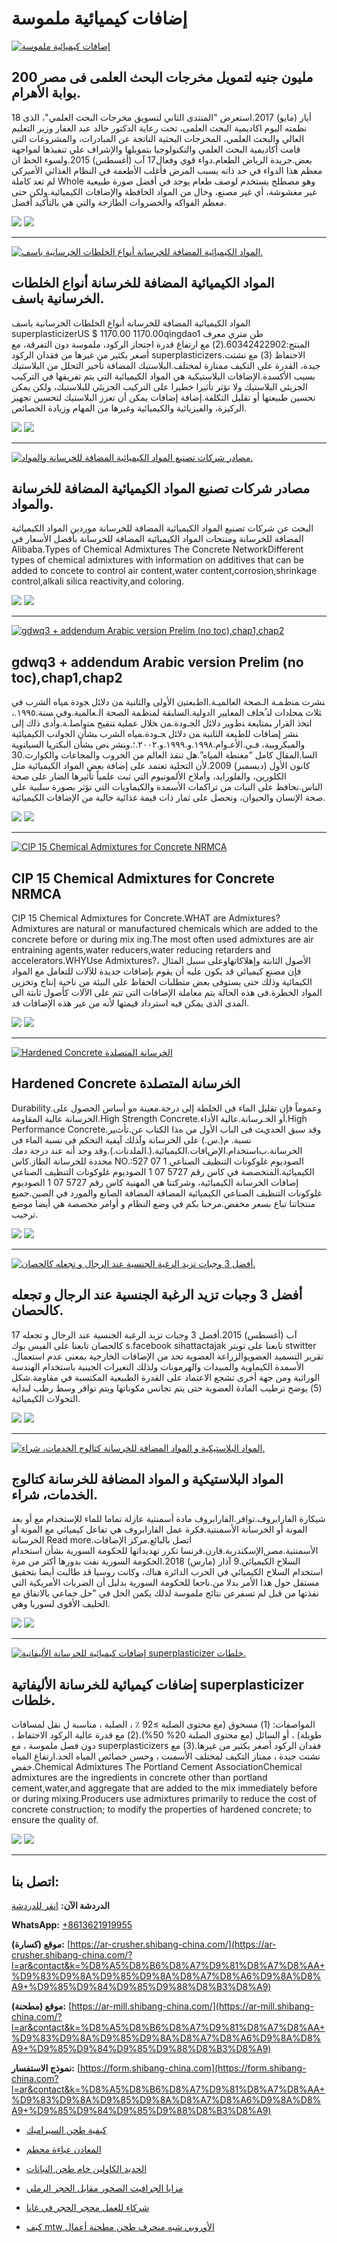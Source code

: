 # إضافات كيميائية ملموسة

<a href="https://swt.shibang-china.com/?l=ar&img&k=%D8%A5%D8%B6%D8%A7%D9%81%D8%A7%D8%AA+%D9%83%D9%8A%D9%85%D9%8A%D8%A7%D8%A6%D9%8A%D8%A9+%D9%85%D9%84%D9%85%D9%88%D8%B3%D8%A9" target="_blank">![إضافات كيميائية ملموسة](http://static.shibang-china.com/all-800x300/106.jpg)</a>

## 200 مليون جنيه لتمويل مخرجات البحث العلمى فى مصر بوابة الأهرام.
18 أيار (مايو) 2017.استعرض &quot;المنتدى الثاني لتسويق مخرجات البحث العلمي&quot;، الذى نظمته اليوم اكاديمية البحث العلمى، تحت رعاية الدكتور خالد عبد الغفار وزير التعليم العالي والبحث العلمي، المخرجات البحثية الناتجة عن المبادرات، والمشروعات التي قامت أكاديمية البحث العلمي والتكنولوجيا بتمويلها والإشراف علي تنفيذها لمواجهة بعض.جريدة الرياض الطعام.دواء قوي وفعال17 آب (أغسطس) 2015.ولسوء الحظ ان معظم هذا الدواء في حد ذاته يسبب المرض فأغلب الأطعمة في النظام الغذائي الأميركي لم تعد كاملة Whole وهو مصطلح يستخدم لوصف طعام يوجد في أفضل صورة طبيعية غير مغشوشة، أي غير مصنع، وخال من المواد الحافظة والإضافات الكيميائية.ولكن حتى معظم الفواكه والخضروات الطازجة والتي هي بالتأكيد أفضل.


<a href="https://whatsapp.shibangsoft.com/WhatsApp.php" target="_blank" title="WhatsApp">![](http://static.shibang-china.com/icon/whatsapp.png)</a> <a href="https://swt.shibang-china.com/?l=ar&icon&k=%D8%A5%D8%B6%D8%A7%D9%81%D8%A7%D8%AA+%D9%83%D9%8A%D9%85%D9%8A%D8%A7%D8%A6%D9%8A%D8%A9+%D9%85%D9%84%D9%85%D9%88%D8%B3%D8%A9" target="_blank">![](http://static.shibang-china.com/icon/chat-ar.png)</a>

---

<a href="https://swt.shibang-china.com/?l=ar&img&k=%D8%A5%D8%B6%D8%A7%D9%81%D8%A7%D8%AA+%D9%83%D9%8A%D9%85%D9%8A%D8%A7%D8%A6%D9%8A%D8%A9+%D9%85%D9%84%D9%85%D9%88%D8%B3%D8%A9" target="_blank">![المواد الكيميائية المضافة للخرسانة أنواع الخلطات الخرسانية باسف.](http://static.shibang-china.com/all-800x300/1497.jpg)</a>

## المواد الكيميائية المضافة للخرسانة أنواع الخلطات الخرسانية باسف.
المواد الكيميائية المضافة للخرسانة أنواع الخلطات الخرسانية باسف superplasticizerUS $ 1170.00 1170.00qingdao1 طن متري معرف المنتج:60342422902.(2) مع ارتفاع قدرة احتجاز الركود، ملموسة دون التفرقة، مع أصغر بكثير من غيرها من فقدان الركود superplasticizers.الاحتفاظ (3) مع تشتت جيدة، القدرة على التكيف ممتازة لمختلف.البلاستيك المضافة تأخير التحلل من البلاستيك بسبب الأكسدة.الإضافات البلاستيكية هي المواد الكيميائية التي يتم تفريقها في التركيب الجزيئي البلاستيك ولا تؤثر تأثيرا خطيرا على التركيب الجزيئي للبلاستيك، ولكن يمكن تحسين طبيعتها أو تقليل التكلفة.إضافة إضافات يمكن أن تعزز البلاستيك لتحسين تجهيز الركيزة، والفيزيائية والكيميائية وغيرها من المهام وزيادة الخصائص.


<a href="https://whatsapp.shibangsoft.com/WhatsApp.php" target="_blank" title="WhatsApp">![](http://static.shibang-china.com/icon/whatsapp.png)</a> <a href="https://swt.shibang-china.com/?l=ar&icon&k=%D8%A5%D8%B6%D8%A7%D9%81%D8%A7%D8%AA+%D9%83%D9%8A%D9%85%D9%8A%D8%A7%D8%A6%D9%8A%D8%A9+%D9%85%D9%84%D9%85%D9%88%D8%B3%D8%A9" target="_blank">![](http://static.shibang-china.com/icon/chat-ar.png)</a>

---

<a href="https://swt.shibang-china.com/?l=ar&img&k=%D8%A5%D8%B6%D8%A7%D9%81%D8%A7%D8%AA+%D9%83%D9%8A%D9%85%D9%8A%D8%A7%D8%A6%D9%8A%D8%A9+%D9%85%D9%84%D9%85%D9%88%D8%B3%D8%A9" target="_blank">![مصادر شركات تصنيع المواد الكيميائية المضافة للخرسانة والمواد.](http://static.shibang-china.com/all-800x300/732.jpg)</a>

## مصادر شركات تصنيع المواد الكيميائية المضافة للخرسانة والمواد.
البحث عن شركات تصنيع المواد الكيميائية المضافة للخرسانة موردين المواد الكيميائية المضافة للخرسانة ومنتجات المواد الكيميائية المضافة للخرسانة بأفضل الأسعار في Alibaba.Types of Chemical Admixtures The Concrete NetworkDifferent types of chemical admixtures with information on additives that can be added to concete to control air content,water content,corrosion,shrinkage control,alkali silica reactivity,and coloring.


<a href="https://whatsapp.shibangsoft.com/WhatsApp.php" target="_blank" title="WhatsApp">![](http://static.shibang-china.com/icon/whatsapp.png)</a> <a href="https://swt.shibang-china.com/?l=ar&icon&k=%D8%A5%D8%B6%D8%A7%D9%81%D8%A7%D8%AA+%D9%83%D9%8A%D9%85%D9%8A%D8%A7%D8%A6%D9%8A%D8%A9+%D9%85%D9%84%D9%85%D9%88%D8%B3%D8%A9" target="_blank">![](http://static.shibang-china.com/icon/chat-ar.png)</a>

---

<a href="https://swt.shibang-china.com/?l=ar&img&k=%D8%A5%D8%B6%D8%A7%D9%81%D8%A7%D8%AA+%D9%83%D9%8A%D9%85%D9%8A%D8%A7%D8%A6%D9%8A%D8%A9+%D9%85%D9%84%D9%85%D9%88%D8%B3%D8%A9" target="_blank">![gdwq3 + addendum Arabic version Prelim (no toc),chap1,chap2](http://static.shibang-china.com/all-800x300/1496.jpg)</a>

## gdwq3 + addendum Arabic version Prelim (no toc),chap1,chap2
ﻨﺸﺭﺕ ﻤﻨﻅﻤـﺔ ﺍﻟـﺼﺤﺔ ﺍﻟﻌﺎﻟﻤﻴـﺔ.ﺍﻟﻁﺒﻌﺘﻴﻥ ﺍﻷﻭﻟﻰ ﻭﺍﻟﺜﺎﻨﻴﺔ ﻤﻥ ﺩﻻﺌل ﺠﻭﺩﺓ ﻤﻴﺎﻩ ﺍﻟﺸﺭﺏ ﻓﻲ ﺜﻼﺙ ﻤﺠﻠﺩﺍﺕ ﻟﺘﹸﺨﻠﻑ ﺍﻟﻤﻌﺎﻴﻴﺭ ﺍﻟﺩﻭﻟﻴﺔ.ﺍﻟﺴﺎﺒﻘﺔ ﻟﻤﻨﻅﻤﺔ ﺍﻟﺼﺤﺔ ﺍﻟ.ﻌﺎﻟﻤﻴﺔ.ﻭﻓﻲ ﺴﻨﺔ.١٩٩٥.، ﺍﺘﺨﺫ ﺍﻟﻘﺭﺍﺭ ﺒﻤﺘﺎﺒﻌﺔ ﺘﻁﻭﻴﺭ ﺩﻻﺌل ﺍﻟﺠـﻭﺩﺓ.ﻤﻥ ﺨﻼل ﻋﻤﻠﻴﺔ ﺘﻨﻘﻴﺢ ﻤﺘﻭﺍﺼﻠ.ﺔ.ﻭﺃﺩﻯ ﺫﻟﻙ ﺇﻟﻰ ﻨﺸﺭ ﺇﻀﺎﻓﺎﺕ ﻟﻠﻁﺒﻌﺔ ﺍﻟﺜﺎﻨﻴﺔ ﻤﻥ ﺩﻻﺌل ﺠـﻭﺩﺓ.ﻤﻴﺎﻩ ﺍﻟﺸﺭﺏ ﺒﺸﺄﻥ ﺍﻟﺠﻭﺍﻨﺏ ﺍﻟﻜﻴﻤﻴﺎﺌﻴﺔ ﻭﺍﻟﻤﻴﻜﺭﻭﺒﻴﺔ، ﻓـﻲ.ﺍﻷﻋـﻭﺍﻡ.١٩٩٨.ﻭ.١٩٩٩.ﻭ.٢٠٠٢.؛.ﻭﻨﺸﺭ ﻨﺹ ﺒﺸﺄﻥ ﺍﻟﺒﻜﺘﺭﻴﺎ ﺍﻟﺴﻴﺎﻨﻭﻴﺔ ﺍﻟﺴﺎ.المقال كامل “مغنطة المياه”.هل تنقذ العالم من الحروب والمجاعات والكوارث.30 كانون الأول (ديسمبر) 2009.لأن التحلية تعتمد على إضافة بعض المواد الكيميائية مثل الكلورين، والفلورايد، وأملاح الألمونيوم التي ثبت علمياً تأثيرها الضار على صحة الناس.نحافظ على النبات من تراكمات الأسمدة والكيماويات التي تؤثر بصورة سلبية على صحة الإنسان والحيوان، ونحصل على ثمار ذات قيمة غذائية خالية من الإضافات الكيميائية.


<a href="https://whatsapp.shibangsoft.com/WhatsApp.php" target="_blank" title="WhatsApp">![](http://static.shibang-china.com/icon/whatsapp.png)</a> <a href="https://swt.shibang-china.com/?l=ar&icon&k=%D8%A5%D8%B6%D8%A7%D9%81%D8%A7%D8%AA+%D9%83%D9%8A%D9%85%D9%8A%D8%A7%D8%A6%D9%8A%D8%A9+%D9%85%D9%84%D9%85%D9%88%D8%B3%D8%A9" target="_blank">![](http://static.shibang-china.com/icon/chat-ar.png)</a>

---

<a href="https://swt.shibang-china.com/?l=ar&img&k=%D8%A5%D8%B6%D8%A7%D9%81%D8%A7%D8%AA+%D9%83%D9%8A%D9%85%D9%8A%D8%A7%D8%A6%D9%8A%D8%A9+%D9%85%D9%84%D9%85%D9%88%D8%B3%D8%A9" target="_blank">![CIP 15 Chemical Admixtures for Concrete NRMCA](http://static.shibang-china.com/all-800x300/386.jpg)</a>

## CIP 15 Chemical Admixtures for Concrete NRMCA
CIP 15 Chemical Admixtures for Concrete.WHAT are Admixtures? Admixtures are natural or manufactured chemicals which are added to the concrete before or during mix ing.The most often used admixtures are air entraining agents,water reducers,water reducing retarders and accelerators.WHYUse Admixtures?الأصول الثابتة وإهلاكاتهاوعلى سبيل المثال ، فإن مصنع كيميائي قد يكون عليه أن يقوم بإضافات جديدة للآلات للتعامل مع المواد الكيمائية وذلك حتى يستوفى بعض متطلبات الحفاظ على البيئة من ناحية إنتاج وتخزين المواد الخطرة.فى هذه الحالة يتم معاملة الإضافات التى تتم على الآلات كأصول ثابتة الى المدى الذى يمكن فيه استرداد قيمتها لأنه من غير هذه الإضافات قد.


<a href="https://whatsapp.shibangsoft.com/WhatsApp.php" target="_blank" title="WhatsApp">![](http://static.shibang-china.com/icon/whatsapp.png)</a> <a href="https://swt.shibang-china.com/?l=ar&icon&k=%D8%A5%D8%B6%D8%A7%D9%81%D8%A7%D8%AA+%D9%83%D9%8A%D9%85%D9%8A%D8%A7%D8%A6%D9%8A%D8%A9+%D9%85%D9%84%D9%85%D9%88%D8%B3%D8%A9" target="_blank">![](http://static.shibang-china.com/icon/chat-ar.png)</a>

---

<a href="https://swt.shibang-china.com/?l=ar&img&k=%D8%A5%D8%B6%D8%A7%D9%81%D8%A7%D8%AA+%D9%83%D9%8A%D9%85%D9%8A%D8%A7%D8%A6%D9%8A%D8%A9+%D9%85%D9%84%D9%85%D9%88%D8%B3%D8%A9" target="_blank">![Hardened Concrete الخرسانة المتصلدة](http://static.shibang-china.com/all-800x300/988.jpg)</a>

## Hardened Concrete الخرسانة المتصلدة
Durability.وﻋﻤﻮﻣﺎً ﻓﺈن ﺗﻘﻠﻴﻞ اﻟﻤﺎء ﻓﻰ اﻟﺨﻠﻄﺔ إﻟﻰ درﺟﺔ.ﻣﻌﻴﻨﺔ هﻮ أﺳﺎس اﻟﺤﺼﻮل ﻋﻠﻰ اﻟﺨﺮﺳﺎﻧﺔ ﻋﺎﻟﻴﺔ اﻟﻤﻘﺎوﻣﺔ.High Strength Concrete.أو اﻟﺨ.ﺮﺳﺎﻧﺔ.ﻋﺎﻟﻴﺔ اﻷداء.High Performance Concrete.وﻗﺪ ﺳﺒﻖ اﻟﺤﺪﻱﺚ ﻓﻰ اﻟﺒﺎب اﻷول ﻣﻦ هﺬا اﻟﻜﺘﺎب ﻋﻦ.ﺗﺄﺙﻴﺮ ﻧﺴﺒﺔ. م(.س.) ﻋﻠﻰ اﻟﺨﺮﺳﺎﻧﺔ وآﺬﻟﻚ آﻴﻔﻴﺔ اﻟﺘﺤﻜﻢ ﻓﻰ ﻧﺴﺒﺔ اﻟﻤﺎء ﻓﻰ اﻟﺨﺮﺳﺎﻧﺔ.ﺏﺎﺳﺘﺨﺪام.اﻹﺽﺎﻓﺎت.اﻟﻜﻴﻤﻴﺎﺋﻴﺔ.(.اﻟﻤﻠﺪﻧﺎت.).وﻗﺪ وﺟﺪ أﻧﻪ ﻋﻨﺪ درﺟﺔ دﻣﻚ ﻣﺤﺪدة ﻟﻠﺨﺮﺳﺎﻧﺔ اﻟﻄﺎز.كاس NO.:527 07 1 الصوديوم غلوكونات التنظيف الصناعي الكيميائية.المتخصصة في كاس رقم 5727 07 1 الصوديوم غلوكونات التنظيف الصناعي إضافات الخرسانة الكيميائية، وشركتنا هي المهنية كاس رقم 5727 07 1 الصوديوم غلوكونات التنظيف الصناعي الكيميائية المضافة المضافة الصانع والمورد في الصين.جميع منتجاتنا تباع بسعر مخفض.مرحبا بكم في وضع النظام و أوامر مخصصة هي أيضا موضع ترحيب.


<a href="https://whatsapp.shibangsoft.com/WhatsApp.php" target="_blank" title="WhatsApp">![](http://static.shibang-china.com/icon/whatsapp.png)</a> <a href="https://swt.shibang-china.com/?l=ar&icon&k=%D8%A5%D8%B6%D8%A7%D9%81%D8%A7%D8%AA+%D9%83%D9%8A%D9%85%D9%8A%D8%A7%D8%A6%D9%8A%D8%A9+%D9%85%D9%84%D9%85%D9%88%D8%B3%D8%A9" target="_blank">![](http://static.shibang-china.com/icon/chat-ar.png)</a>

---

<a href="https://swt.shibang-china.com/?l=ar&img&k=%D8%A5%D8%B6%D8%A7%D9%81%D8%A7%D8%AA+%D9%83%D9%8A%D9%85%D9%8A%D8%A7%D8%A6%D9%8A%D8%A9+%D9%85%D9%84%D9%85%D9%88%D8%B3%D8%A9" target="_blank">![أفضل 3 وجبات تزيد الرغبة الجنسية عند الرجال و تجعله كالحصان.](http://static.shibang-china.com/all-800x300/480.jpg)</a>

## أفضل 3 وجبات تزيد الرغبة الجنسية عند الرجال و تجعله كالحصان.
17 آب (أغسطس) 2015.أفضل 3 وجبات تزيد الرغبة الجنسية عند الرجال و تجعله كالحصان تابعنا على الفيس بوك s.facebook sihattactajak تابعنا على تويتر stwitter .تقرير التسميد العضويوالزراعة العضوية تحد من الإضافات الخارجية بمعنى عدم استعمال الأسمدة الكيماوية والمبيدات والهرمونات ولذلك التغيرات الجينية باستخدام الهندسة الوراثية ومن جهة أخرى تشجع الاعتماد على القدرة الطبيعية المكتسبة في مقاومة.شكل (5) يوضح ترطيب المادة العضوية حتى يتم تجانس مكوناتها ويتم توافر وسط رطب لبداية التحولات الكيميائية.


<a href="https://whatsapp.shibangsoft.com/WhatsApp.php" target="_blank" title="WhatsApp">![](http://static.shibang-china.com/icon/whatsapp.png)</a> <a href="https://swt.shibang-china.com/?l=ar&icon&k=%D8%A5%D8%B6%D8%A7%D9%81%D8%A7%D8%AA+%D9%83%D9%8A%D9%85%D9%8A%D8%A7%D8%A6%D9%8A%D8%A9+%D9%85%D9%84%D9%85%D9%88%D8%B3%D8%A9" target="_blank">![](http://static.shibang-china.com/icon/chat-ar.png)</a>

---

<a href="https://swt.shibang-china.com/?l=ar&img&k=%D8%A5%D8%B6%D8%A7%D9%81%D8%A7%D8%AA+%D9%83%D9%8A%D9%85%D9%8A%D8%A7%D8%A6%D9%8A%D8%A9+%D9%85%D9%84%D9%85%D9%88%D8%B3%D8%A9" target="_blank">![المواد البلاستيكية و المواد المضافة للخرسانة كتالوج الخدمات، شراء.](http://static.shibang-china.com/all-800x300/851.jpg)</a>

## المواد البلاستيكية و المواد المضافة للخرسانة كتالوج الخدمات، شراء.
شيكارة الفارابروف.توافر.الفارابروف مادة أسمنتية عازلة تماما للماء للإستخدام مع أو بعد المونة أو الخرسانة الأسمنتية.فكرة عمل الفارابروف هي تفاعل كيميائي مع المونة أو الخرسانة Read more.اتصل بالبائع.مركز الإضافات الأسمنتية.مصر,الإسكندرية.قارن.فرنسا تكرر تهديداتها للحكومة السورية بشأن استخدام السلاح الكيميائي.9 آذار (مارس) 2018.الحكومة السورية نفت بدورها أكثر من مرة استخدام السلاح الكيميائي في الحرب الدائرة هناك، وكانت روسيا قد طالبت أيضا بتحقيق مستقل حول هذا الأمر بدلا من.ناجعا للحكومة السورية بدليل أن الضربات الأمريكية التي نفذتها من قبل لم تسفرعن نتائج ملموسة لذلك يكمن الحل في &quot;حل جماعي بالاتفاق مع الحليف الأقوى لسوريا وهي.


<a href="https://whatsapp.shibangsoft.com/WhatsApp.php" target="_blank" title="WhatsApp">![](http://static.shibang-china.com/icon/whatsapp.png)</a> <a href="https://swt.shibang-china.com/?l=ar&icon&k=%D8%A5%D8%B6%D8%A7%D9%81%D8%A7%D8%AA+%D9%83%D9%8A%D9%85%D9%8A%D8%A7%D8%A6%D9%8A%D8%A9+%D9%85%D9%84%D9%85%D9%88%D8%B3%D8%A9" target="_blank">![](http://static.shibang-china.com/icon/chat-ar.png)</a>

---

<a href="https://swt.shibang-china.com/?l=ar&img&k=%D8%A5%D8%B6%D8%A7%D9%81%D8%A7%D8%AA+%D9%83%D9%8A%D9%85%D9%8A%D8%A7%D8%A6%D9%8A%D8%A9+%D9%85%D9%84%D9%85%D9%88%D8%B3%D8%A9" target="_blank">![إضافات كيميائية للخرسانة الأليفاتية superplasticizer خلطات.](http://static.shibang-china.com/all-800x300/23.jpg)</a>

## إضافات كيميائية للخرسانة الأليفاتية superplasticizer خلطات.
المواصفات: (1) مسحوق (مع محتوى الصلبة ≥92 ٪ ، الصلبة ، مناسبة ل نقل لمسافات طويلة) ، أو السائل (مع محتوى الصلبة 20% 50%).(2) مع قدرة عالية الركود الاحتفاظ ، دون فصل ملموسة ، مع superplasticizers فقدان الركود أصغر بكثير من غيرها.(3) مع تشتت جيدة ، ممتاز التكيف لمختلف الأسمنت ، وحسن خصائص المياه الحد.ارتفاع المياه خفض.Chemical Admixtures The Portland Cement AssociationChemical admixtures are the ingredients in concrete other than portland cement,water,and aggregate that are added to the mix immediately before or during mixing.Producers use admixtures primarily to reduce the cost of concrete construction; to modify the properties of hardened concrete; to ensure the quality of.


<a href="https://whatsapp.shibangsoft.com/WhatsApp.php" target="_blank" title="WhatsApp">![](http://static.shibang-china.com/icon/whatsapp.png)</a> <a href="https://swt.shibang-china.com/?l=ar&icon&k=%D8%A5%D8%B6%D8%A7%D9%81%D8%A7%D8%AA+%D9%83%D9%8A%D9%85%D9%8A%D8%A7%D8%A6%D9%8A%D8%A9+%D9%85%D9%84%D9%85%D9%88%D8%B3%D8%A9" target="_blank">![](http://static.shibang-china.com/icon/chat-ar.png)</a>

---
## اتصل بنا:

**الدردشة الآن:** [انقر للدردشة](https://swt.shibang-china.com?l=ar&contact&k=%D8%A5%D8%B6%D8%A7%D9%81%D8%A7%D8%AA+%D9%83%D9%8A%D9%85%D9%8A%D8%A7%D8%A6%D9%8A%D8%A9+%D9%85%D9%84%D9%85%D9%88%D8%B3%D8%A9)

**WhatsApp:**  [+8613621919955](https://whatsapp.shibangsoft.com/WhatsApp.php)

**موقع (كسارة):** [https://ar-crusher.shibang-china.com/](https://ar-crusher.shibang-china.com/?l=ar&contact&k=%D8%A5%D8%B6%D8%A7%D9%81%D8%A7%D8%AA+%D9%83%D9%8A%D9%85%D9%8A%D8%A7%D8%A6%D9%8A%D8%A9+%D9%85%D9%84%D9%85%D9%88%D8%B3%D8%A9)

**موقع (مطحنة):** [https://ar-mill.shibang-china.com/](https://ar-mill.shibang-china.com/?l=ar&contact&k=%D8%A5%D8%B6%D8%A7%D9%81%D8%A7%D8%AA+%D9%83%D9%8A%D9%85%D9%8A%D8%A7%D8%A6%D9%8A%D8%A9+%D9%85%D9%84%D9%85%D9%88%D8%B3%D8%A9)

**نموذج الاستفسار:** [https://form.shibang-china.com](https://form.shibang-china.com?l=ar&contact&k=%D8%A5%D8%B6%D8%A7%D9%81%D8%A7%D8%AA+%D9%83%D9%8A%D9%85%D9%8A%D8%A7%D8%A6%D9%8A%D8%A9+%D9%85%D9%84%D9%85%D9%88%D8%B3%D8%A9)

* [كيفية طحن السيراميك](../29/%D9%83%D9%8A%D9%81%D9%8A%D8%A9%20%D8%B7%D8%AD%D9%86%20%D8%A7%D9%84%D8%B3%D9%8A%D8%B1%D8%A7%D9%85%D9%8A%D9%83.md)

* [المعادن عباءة محطم](../27/%D8%A7%D9%84%D9%85%D8%B9%D8%A7%D8%AF%D9%86%20%D8%B9%D8%A8%D8%A7%D8%A1%D8%A9%20%D9%85%D8%AD%D8%B7%D9%85.md)

* [الحديد الكاولين خام طحن النباتات](../27/%D8%A7%D9%84%D8%AD%D8%AF%D9%8A%D8%AF%20%D8%A7%D9%84%D9%83%D8%A7%D9%88%D9%84%D9%8A%D9%86%20%D8%AE%D8%A7%D9%85%20%D8%B7%D8%AD%D9%86%20%D8%A7%D9%84%D9%86%D8%A8%D8%A7%D8%AA%D8%A7%D8%AA.md)

* [مزايا الجرافيت الصخور مقابل الحجر الرملي](../28/%D9%85%D8%B2%D8%A7%D9%8A%D8%A7%20%D8%A7%D9%84%D8%AC%D8%B1%D8%A7%D9%81%D9%8A%D8%AA%20%D8%A7%D9%84%D8%B5%D8%AE%D9%88%D8%B1%20%D9%85%D9%82%D8%A7%D8%A8%D9%84%20%D8%A7%D9%84%D8%AD%D8%AC%D8%B1%20%D8%A7%D9%84%D8%B1%D9%85%D9%84%D9%8A.md)

* [شركاء للعمل محجر الحجر في غانا](../27/%D8%B4%D8%B1%D9%83%D8%A7%D8%A1%20%D9%84%D9%84%D8%B9%D9%85%D9%84%20%D9%85%D8%AD%D8%AC%D8%B1%20%D8%A7%D9%84%D8%AD%D8%AC%D8%B1%20%D9%81%D9%8A%20%D8%BA%D8%A7%D9%86%D8%A7.md)

* [كيف mtw الأوروبي شبه منحرف طحن مطحنة أعمال](../28/%D9%83%D9%8A%D9%81%20mtw%20%D8%A7%D9%84%D8%A3%D9%88%D8%B1%D9%88%D8%A8%D9%8A%20%D8%B4%D8%A8%D9%87%20%D9%85%D9%86%D8%AD%D8%B1%D9%81%20%D8%B7%D8%AD%D9%86%20%D9%85%D8%B7%D8%AD%D9%86%D8%A9%20%D8%A3%D8%B9%D9%85%D8%A7%D9%84.md)